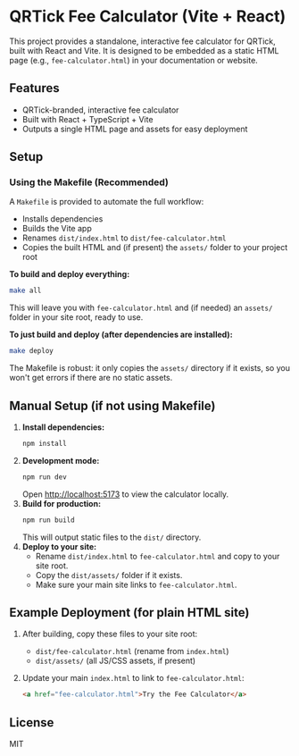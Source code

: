 # QRTick Fee Calculator (Vite + React)

This project provides a standalone, interactive fee calculator for QRTick, built with React and Vite. It is designed to be embedded as a static HTML page (e.g., `fee-calculator.html`) in your documentation or website.

## Features
- QRTick-branded, interactive fee calculator
- Built with React + TypeScript + Vite
- Outputs a single HTML page and assets for easy deployment

## Setup

### Using the Makefile (Recommended)

A `Makefile` is provided to automate the full workflow:
- Installs dependencies
- Builds the Vite app
- Renames `dist/index.html` to `dist/fee-calculator.html`
- Copies the built HTML and (if present) the `assets/` folder to your project root

**To build and deploy everything:**
```sh
make all
```
This will leave you with `fee-calculator.html` and (if needed) an `assets/` folder in your site root, ready to use.

**To just build and deploy (after dependencies are installed):**
```sh
make deploy
```

The Makefile is robust: it only copies the `assets/` directory if it exists, so you won't get errors if there are no static assets.

## Manual Setup (if not using Makefile)

1. **Install dependencies:**
   ```sh
   npm install
   ```
2. **Development mode:**
   ```sh
   npm run dev
   ```
   Open [http://localhost:5173](http://localhost:5173) to view the calculator locally.
3. **Build for production:**
   ```sh
   npm run build
   ```
   This will output static files to the `dist/` directory.
4. **Deploy to your site:**
   - Rename `dist/index.html` to `fee-calculator.html` and copy to your site root.
   - Copy the `dist/assets/` folder if it exists.
   - Make sure your main site links to `fee-calculator.html`.

## Example Deployment (for plain HTML site)

1. After building, copy these files to your site root:
   - `dist/fee-calculator.html` (rename from `index.html`)
   - `dist/assets/` (all JS/CSS assets, if present)

2. Update your main `index.html` to link to `fee-calculator.html`:
   ```html
   <a href="fee-calculator.html">Try the Fee Calculator</a>
   ```

## License
MIT
